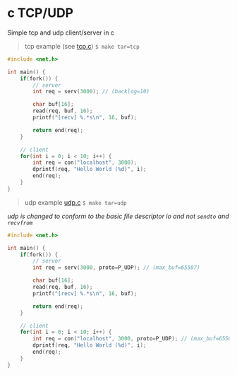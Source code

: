 # c TCP/UDP

Simple tcp and udp client/server in c

> tcp example (see [tcp.c](./example/tcp.c)) `$ make tar=tcp`

```c
#include <net.h>

int main() {
    if(fork()) {
        // server
        int req = serv(3000); // (backlog=10)

        char buf[16];
        read(req, buf, 16);
        printf("[recv] %.*s\n", 16, buf);

        return end(req);
    }

    // client
    for(int i = 0; i < 10; i++) {
        int req = con("localhost", 3000);
        dprintf(req, "Hello World (%d)", i);
        end(req);
    }
}
```

> udp example [udp.c](./example/udp.c) `$ make tar=udp`

*udp is changed to conform to the basic file descriptor io and not `sendto` and `recvfrom`*

```c
#include <net.h>

int main() {
    if(fork()) {
        // server
        int req = serv(3000, proto=P_UDP); // (max_buf=65507)

        char buf[16];
        read(req, buf, 16);
        printf("[recv] %.*s\n", 16, buf);

        return end(req);
    }

    // client
    for(int i = 0; i < 10; i++) {
        int req = con("localhost", 3000, proto=P_UDP); // (max_buf=65507)
        dprintf(req, "Hello World (%d)", i);
        end(req);
    }
}
```